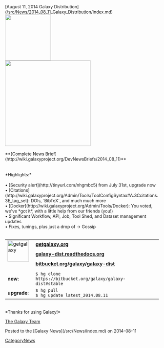 <div class='newsItemHeader'>[August 11, 2014 Galaxy Distribution](/src/News/2014_08_11_Galaxy_Distribution/index.md)</div>
<div class='left'><a href='http://getgalaxy.org'><img src="/src/Images/Logos/GetGalaxyOrg.png" alt=" " width=150 /></a></div>
<div class='right'><a href='http://wiki.galaxyproject.org/Admin/Tools/Docker'><img src="/src/Images/Logos/DockerInGalaxyAnnotated.png" alt=" " width=280 /></a></div>
<br />
**[Complete News Brief](http://wiki.galaxyproject.org/DevNewsBriefs/2014_08_11)**
<br /><br /><br />
*Highlights:* <br />
<br />  • [Security alert](http://tinyurl.com/nhgmbc5) from July 31st, upgrade now
<br />  • [Citations](http://wiki.galaxyproject.org/Admin/Tools/ToolConfigSyntax#A.3Ccitations.3E_tag_set): DOIs, `BibTeX`, and much much more
<br />  • [Docker](http://wiki.galaxyproject.org/Admin/Tools/Docker): You voted, we've *got it*, with a little help from our friends (you!)
<br />  • Significant Workflow, API, Job, Tool Shed, and Dataset management updates
<br />  • Fixes, tunings, plus just a drop of &rarr; Gossip
<br /><br />
<table>
  <tr>
    <td rowspan=3 style=" border: none;"> <a href='http://getgalaxy.org/'><img src="http://galaxy.psu.edu/static/getgalaxy.png" alt="getgalaxy" width=70 /></a> &nbsp;&nbsp; </td>
    <td colspan=2 style=" border: none;"> <strong><a href='http://wiki.galaxyproject.org/Admin/Get%20Galaxy'>getgalaxy.org</a></strong> </td>
  </tr>
  <tr>
    <td style=" border: none;"> <strong><a href='http://galaxy-dist.readthedocs.org'>galaxy-dist.readthedocs.org</a></strong> </td>
    <td style=" border: none;"> </td>
  </tr>
  <tr>
    <td style=" border: none;"> <strong><a href='http://bitbucket.org/galaxy/galaxy-dist'>bitbucket.org/galaxy/galaxy-dist</a></strong> </td>
    <td style=" border: none;"> </td>
  </tr>
  <tr>
    <td style=" border: none;"> </td>
  </tr>
  <tr>
    <td style=" border: none;"> <strong>new</strong>: </td>
    <td style=" border: none;"> <code>$ hg clone https://bitbucket.org/galaxy/galaxy-dist#stable </code> </td>
  </tr>
  <tr>
    <td style=" border: none;"> <strong>upgrade</strong>: </td>
    <td style=" border: none;"> <code>$ hg pull </code> <br /> <code>$ hg update latest_2014.08.11</code> </td>
  </tr>
</table>


<br />
*Thanks for using Galaxy!*

[The Galaxy Team](/src/GalaxyTeam/index.md)

<div class='newsItemFooter'>Posted to the [Galaxy News](/src/News/index.md) on 2014-08-11</div>

[CategoryNews](/src/CategoryNews/index.md)
